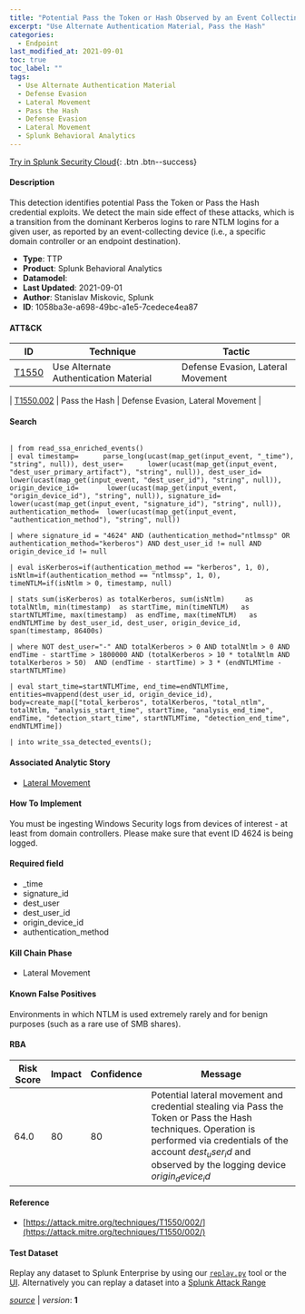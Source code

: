```yaml
---
title: "Potential Pass the Token or Hash Observed by an Event Collecting Device"
excerpt: "Use Alternate Authentication Material, Pass the Hash"
categories:
  - Endpoint
last_modified_at: 2021-09-01
toc: true
toc_label: ""
tags:
  - Use Alternate Authentication Material
  - Defense Evasion
  - Lateral Movement
  - Pass the Hash
  - Defense Evasion
  - Lateral Movement
  - Splunk Behavioral Analytics
---
```




[Try in Splunk Security Cloud](https://www.splunk.com/en_us/cyber-security.html){: .btn .btn--success}

#### Description

This detection identifies potential Pass the Token or Pass the Hash credential exploits. We detect the main side effect of these attacks, which is a transition from the dominant Kerberos logins to rare NTLM logins for a given user, as reported by an event-collecting device (i.e., a specific domain controller or an endpoint destination).

- **Type**: TTP
- **Product**: Splunk Behavioral Analytics
- **Datamodel**: 
- **Last Updated**: 2021-09-01
- **Author**: Stanislav Miskovic, Splunk
- **ID**: 1058ba3e-a698-49bc-a1e5-7cedece4ea87


#### ATT&CK

| ID          | Technique   | Tactic         |
| ----------- | ----------- |--------------- |
| [T1550](https://attack.mitre.org/techniques/T1550/) | Use Alternate Authentication Material | Defense Evasion, Lateral Movement |



| [T1550.002](https://attack.mitre.org/techniques/T1550/002/) | Pass the Hash | Defense Evasion, Lateral Movement |

#### Search

```

| from read_ssa_enriched_events() 
| eval timestamp=      parse_long(ucast(map_get(input_event, "_time"), "string", null)), dest_user=      lower(ucast(map_get(input_event, "dest_user_primary_artifact"), "string", null)), dest_user_id=   lower(ucast(map_get(input_event, "dest_user_id"), "string", null)), origin_device_id=       lower(ucast(map_get(input_event, "origin_device_id"), "string", null)), signature_id=   lower(ucast(map_get(input_event, "signature_id"), "string", null)), authentication_method=  lower(ucast(map_get(input_event, "authentication_method"), "string", null))

| where signature_id = "4624" AND (authentication_method="ntlmssp" OR authentication_method="kerberos") AND dest_user_id != null AND origin_device_id != null

| eval isKerberos=if(authentication_method == "kerberos", 1, 0), isNtlm=if(authentication_method == "ntlmssp", 1, 0), timeNTLM=if(isNtlm > 0, timestamp, null)

| stats sum(isKerberos) as totalKerberos, sum(isNtlm)     as totalNtlm, min(timestamp)  as startTime, min(timeNTLM)   as startNTLMTime, max(timestamp)  as endTime, max(timeNTLM)   as endNTLMTime by dest_user_id, dest_user, origin_device_id, span(timestamp, 86400s)

| where NOT dest_user="-" AND totalKerberos > 0 AND totalNtlm > 0 AND endTime - startTime > 1800000 AND (totalKerberos > 10 * totalNtlm AND totalKerberos > 50)  AND (endTime - startTime) > 3 * (endNTLMTime - startNTLMTime)

| eval start_time=startNTLMTime, end_time=endNTLMTime, entities=mvappend(dest_user_id, origin_device_id), body=create_map(["total_kerberos", totalKerberos, "total_ntlm", totalNtlm, "analysis_start_time", startTime, "analysis_end_time", endTime, "detection_start_time", startNTLMTime, "detection_end_time", endNTLMTime])

| into write_ssa_detected_events();
```

#### Associated Analytic Story
* [Lateral Movement](/stories/lateral_movement)


#### How To Implement
You must be ingesting Windows Security logs from devices of interest - at least from domain controllers. Please make sure that event ID 4624 is being logged.

#### Required field
* _time
* signature_id
* dest_user
* dest_user_id
* origin_device_id
* authentication_method


#### Kill Chain Phase
* Lateral Movement


#### Known False Positives
Environments in which NTLM is used extremely rarely and for benign purposes (such as a rare use of SMB shares).


#### RBA

| Risk Score  | Impact      | Confidence   | Message      |
| ----------- | ----------- |--------------|--------------|
| 64.0 | 80 | 80 | Potential lateral movement and credential stealing via Pass the Token or Pass the Hash techniques. Operation is performed via credentials of the account $dest_user_id$ and observed by the logging device $origin_device_id$ |




#### Reference

* [https://attack.mitre.org/techniques/T1550/002/](https://attack.mitre.org/techniques/T1550/002/)



#### Test Dataset
Replay any dataset to Splunk Enterprise by using our [`replay.py`](https://github.com/splunk/attack_data#using-replaypy) tool or the [UI](https://github.com/splunk/attack_data#using-ui).
Alternatively you can replay a dataset into a [Splunk Attack Range](https://github.com/splunk/attack_range#replay-dumps-into-attack-range-splunk-server)



[*source*](https://github.com/splunk/security_content/tree/develop/detections/endpoint/potential_pass_the_token_or_hash_observed_by_an_event_collecting_device.yml) \| *version*: **1**